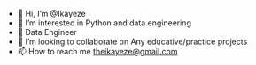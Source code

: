 - 👋 Hi, I’m @Ikayeze
- 👀 I’m interested in Python and data engineering 
- 🌱 Data Engineer
- 💞️ I’m looking to collaborate on Any educative/practice projects
- 📫 How to reach me theikayeze@gmail.com

<!---
Ikayeze/Ikayeze is a ✨ special ✨ repository because its `README.md` (this file) appears on your GitHub profile.
You can click the Preview link to take a look at your changes.
--->
